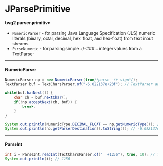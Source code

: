 JParsePrimitive
==============

#### twg2.parser.primitive
  * `NumericParser` - for parsing Java Language Specification (JLS) numeric literals (binary, octal, decimal, hex, float, and hex-float) from text input streams
  * `ParseNumeric` - for parsing simple +/-###... integer values from a TextParser

--------
#### NumericParser
```Java
NumericParser np = new NumericParser(true/*parse -/+ sign*/);
TextParser buf = TextCharsParser.of("-6.022137e+23f"); // TextParser and TextCharsParser from jtext-parser library

while(buf.hasNext()) {
	char ch = buf.nextChar();
	if(!np.acceptNext(ch, buf)) {
		break;
	}
}

System.out.println(NumericType.DECIMAL_FLOAT == np.getNumericType()); // true
System.out.println(np.getParserDestination().toString()); // -6.022137e+23f
```

--------
#### ParseInt
```Java
int i = ParseInt.readInt(TextCharsParser.of("  +1256"), true, 10); // TextCharsParser from jtext-parser library
System.out.println(i); // 1256
```
